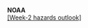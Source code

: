 **NOAA**  
[[Week-2 hazards outlook]](https://www.cpc.ncep.noaa.gov/products/predictions/threats/threats.php)
